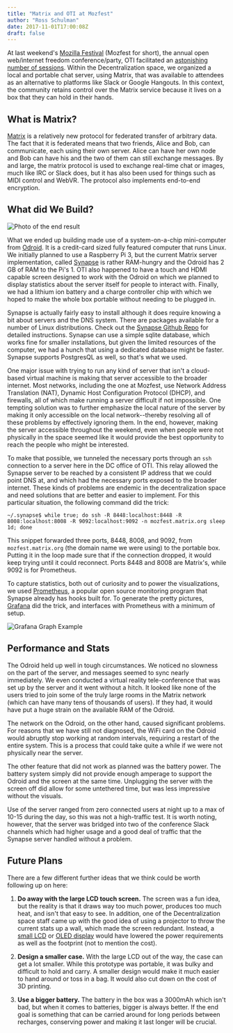 ```yaml
---
title: "Matrix and OTI at Mozfest"
author: "Ross Schulman"
date: 2017-11-01T17:00:08Z
draft: false 
---
```

At last weekend's [Mozilla Festival](https://mozillafestival.org/) (Mozfest for short), the annual open web/internet freedom conference/party, OTI facilitated an [astonishing number of sessions](https://www.newamerica.org/oti/blog/oti-mozfest-2017/). Within the Decentralization space, we organized a local and portable chat server, using Matrix, that was available to attendees as an alternative to platforms like Slack or Google Hangouts. In this context, the community retains control over the Matrix service because it lives on a box that they can hold in their hands.

What is Matrix?
---
[Matrix](https://matrix.org/) is a relatively new protocol for federated transfer of arbitrary data. The fact that it is federated means that two friends, Alice and Bob, can communicate, each using their own server. Alice can have her own node and Bob can have his and the two of them can still exchange messages. By and large, the matrix protocol is used to exchange real-time chat or images, much like IRC or Slack does, but it has also been used for things such as MIDI control and WebVR. The protocol also implements end-to-end encryption.

What did We Build?
---

![Photo of the end result](/images/mozfest-result.png)

What we ended up building made use of a system-on-a-chip mini-computer from [Odroid](http://www.hardkernel.com/main/products/prdt_info.php?g_code=G145457216438). It is a credit-card sized fully featured computer that runs Linux. We initially planned to use a Raspberry Pi 3, but the current Matrix server implementation, called [Synapse](https://github.com/matrix-org/synapse) is rather RAM-hungry and the Odroid has 2 GB of RAM to the Pi's 1. OTI also happened to have a touch and HDMI capable screen designed to work with the Odroid on which we planned to display statistics about the server itself for people to interact with. Finally, we had a lithium ion battery and a charge controller chip with which we hoped to make the whole box portable without needing to be plugged in.

Synapse is actually fairly easy to install although it does require knowing a bit about servers and the DNS system. There are packages available for a number of Linux distributions. Check out the [Synapse Github Repo](https://github.com/matrix-org/synapse) for detailed instructions. Synapse can use a simple sqlite database, which works fine for smaller installations, but given the limited resources of the computer, we had a hunch that using a dedicated database might be faster. Synapse supports PostgresQL as well, so that's what we used.

One major issue with trying to run any kind of server that isn't a cloud-based virtual machine is making that server accessible to the broader internet. Most networks, including the one at Mozfest, use Network Address Translation (NAT), Dynamic Host Configuration Protocol (DHCP), and firewalls, all of which make running a server difficult if not impossible. One tempting solution was to further emphasize the local nature of the server by making it only accessible on the local network--thereby resolving all of these problems by effectively ignoring them. In the end, however, making the server accessible throughout the weekend, even when people were not physically in the space seemed like it would provide the best opportunity to reach the people who might be interested.

To make that possible, we tunneled the necessary ports through an `ssh` connection to a server here in the DC office of OTI. This relay allowed the Synapse server to be reached by a consistent IP address that we could point DNS at, and which had the necessary ports exposed to the broader internet. These kinds of problems are endemic in the decentralization space and need solutions that are better and easier to implement. For this particular situation, the following command did the trick:

```~shell
~/.synapse$ while true; do ssh -R 8448:localhost:8448 -R 8008:localhost:8008 -R 9092:localhost:9092 -n mozfest.matrix.org sleep 1d; done
```

This snippet forwarded three ports, 8448, 8008, and 9092, from `mozfest.matrix.org` (the domain name we were using) to the portable box. Putting it in the loop made sure that if the connection dropped, it would keep trying until it could reconnect. Ports 8448 and 8008 are Matrix's, while 9092 is for Prometheus.

To capture statistics, both out of curiosity and to power the visualizations, we used [Prometheus](https://prometheus.io/), a popular open source monitoring program that Synapse already has hooks built for. To generate the pretty pictures, [Grafana](https://grafana.com/) did the trick, and interfaces with Prometheus with a minimum of setup.

![Grafana Graph Example](/images/mozfest-grafana.png)

Performance and Stats
---
The Odroid held up well in tough circumstances. We noticed no slowness on the part of the server, and messages seemed to sync nearly immediately. We even conducted a virtual reality tele-conference that was set up by the server and it went without a hitch. It looked like none of the users tried to join some of the truly large rooms in the Matrix network (which can have many tens of thousands of users). If they had, it would have put a huge strain on the available RAM of the Odroid.

The network on the Odroid, on the other hand, caused significant problems. For reasons that we have still not diagnosed, the WiFi card on the Odroid would abruptly stop working at random intervals, requiring a restart of the entire system. This is a process that could take quite a while if we were not physically near the server. 

The other feature that did not work as planned was the battery power. The battery system simply did not provide enough amperage to support the Odroid and the screen at the same time. Unplugging the server with the screen off did allow for some untethered time, but was less impressive without the visuals.

Use of the server ranged from zero connected users at night up to a max of 10-15 during the day, so this was not a high-traffic test. It is worth noting, however, that the server was bridged into two of the conference Slack channels which had higher usage and a good deal of traffic that the Synapse server handled without a problem.

Future Plans
---
There are a few different further ideas that we think could be worth following up on here:

1. **Do away with the large LCD touch screen.** The screen was a fun idea, but the reality is that it draws way too much power, produces too much heat, and isn't that easy to see. In addition, one of the Decentralization space staff came up with the good idea of using a projector to throw the current stats up a wall, which made the screen redundant. Instead, a [small LCD](https://www.adafruit.com/product/181) or [OLED display](https://www.adafruit.com/product/326) would have lowered the power requirements as well as the footprint (not to mention the cost).

2. **Design a smaller case.** With the large LCD out of the way, the case can get a lot smaller. While this prototype was portable, it was bulky and difficult to hold and carry. A smaller design would make it much easier to hand around or toss in a bag. It would also cut down on the cost of 3D printing.

3. **Use a bigger battery.** The battery in the box was a 3000mAh which isn't bad, but when it comes to batteries, bigger is always better. If the end goal is something that can be carried around for long periods between recharges, conserving power and making it last longer will be crucial.
